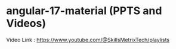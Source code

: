 # angular-17-material (PPTS and Videos)

Video Link : https://www.youtube.com/@SkillsMetrixTech/playlists
